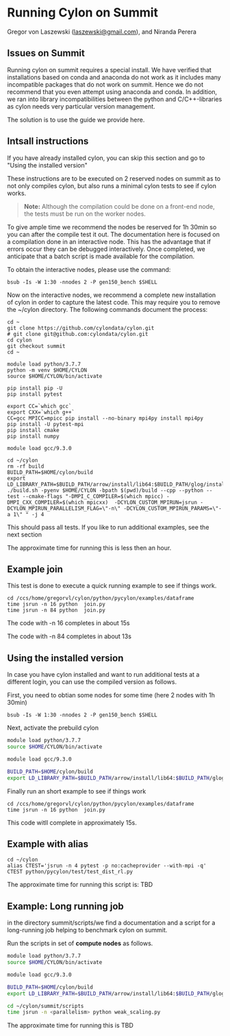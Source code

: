 # Running Cylon on Summit

Gregor von Laszewski (laszewski@gmail.com), and Niranda Perera

## Issues on Summit

Running cylon on summit requires a special install. We have verified
that installations based on conda and anaconda do not work as it
includes many incompatible packages that do not work on summit. Hence
we do not recommend that you even attempt using anaconda and conda.
In addition, we ran into library incompatibilities between the python
and C/C++-libraries as cylon needs very particular version management.

The solution is to use the guide we provide here.

## Intsall instructions

If you have already installed cylon, you can skip this section and go to "Using the installed version"

These instructions are to be executed on 2 reserved nodes on summit as
to not only compiles cylon, but also runs a minimal cylon tests to see if
cylon works.

> **Note:** Although the compilation could be done on a front-end node, the
> tests must be run on the worker nodes.

To give ample time we recommend the nodes be reserved for 1h 30min so
you can after the compile test it out. The documentation here is
focused on a compilation done in an interactive node. This has the
advantage that if errors occur they can be debugged
interactively. Once completed, we anticipate that a batch script is
made available for the compilation.

To obtain the interactive nodes, please use the command:

```shell
bsub -Is -W 1:30 -nnodes 2 -P gen150_bench $SHELL
```

Now on the interactive nodes, we recommend a complete new installation
of cylon in order to capture the latest code. This may require you to
remove the ~/cylon directory. The following commands document the
process:


```shell
cd ~
git clone https://github.com/cylondata/cylon.git
# git clone git@github.com:cylondata/cylon.git
cd cylon
git checkout summit
cd ~

module load python/3.7.7    
python -m venv $HOME/CYLON
source $HOME/CYLON/bin/activate

pip install pip -U
pip install pytest

export CC=`which gcc`
export CXX=`which g++`
CC=gcc MPICC=mpicc pip install --no-binary mpi4py install mpi4py
pip install -U pytest-mpi
pip install cmake
pip install numpy

module load gcc/9.3.0

cd ~/cylon
rm -rf build
BUILD_PATH=$HOME/cylon/build
export LD_LIBRARY_PATH=$BUILD_PATH/arrow/install/lib64:$BUILD_PATH/glog/install/lib64:$BUILD_PATH/lib64:$BUILD_PATH/lib:$LD_LIBRARY_PATH
./build.sh -pyenv $HOME/CYLON -bpath $(pwd)/build --cpp --python --test --cmake-flags "-DMPI_C_COMPILER=$(which mpicc) -DMPI_CXX_COMPILER=$(which mpicxx)  -DCYLON_CUSTOM_MPIRUN=jsrun -DCYLON_MPIRUN_PARALLELISM_FLAG=\"-n\" -DCYLON_CUSTOM_MPIRUN_PARAMS=\"-a 1\" " -j 4
```

This should pass all tests. If you like to run additional examples, see the next section

The approximate time for running this is less then an hour.

## Example join 

This test is done to execute a quick running example to see if things work.

```shell
cd /ccs/home/gregorvl/cylon/python/pycylon/examples/dataframe
time jsrun -n 16 python  join.py 
time jsrun -n 84 python  join.py
```

The code with -n 16 completes in about 15s

The code with -n 84 completes in about 13s

## Using the installed version

In case you have cylon installed and want to run additional tests at a different login, 
you can use the compiled version as follows.

First, you need to obtian some nodes for some time (here 2 nodes with 1h 30min)

```shell
bsub -Is -W 1:30 -nnodes 2 -P gen150_bench $SHELL
```

Next, activate the prebuild cylon

```bash
module load python/3.7.7  
source $HOME/CYLON/bin/activate

module load gcc/9.3.0 

BUILD_PATH=$HOME/cylon/build
export LD_LIBRARY_PATH=$BUILD_PATH/arrow/install/lib64:$BUILD_PATH/glog/install/lib64:$BUILD_PATH/lib64:$BUILD_PATH/lib:$LD_LIBRARY_PATH
```

Finally run an short example to see if things work

```
cd /ccs/home/gregorvl/cylon/python/pycylon/examples/dataframe
time jsrun -n 16 python  join.py
```

This code witll complete in approximately 15s.

## Example with alias

```shell
cd ~/cylon
alias CTEST='jsrun -n 4 pytest -p no:cacheprovider --with-mpi -q'
CTEST python/pycylon/test/test_dist_rl.py  

```

The approximate time for running this script is: TBD

## Example: Long running job

in the directory summit/scripts/we find a documentation and a script for 
a long-running job helping to benchmark cylon on summit. 

Run the scripts in set of **compute nodes** as follows.

```bash
module load python/3.7.7  
source $HOME/CYLON/bin/activate

module load gcc/9.3.0 

BUILD_PATH=$HOME/cylon/build
export LD_LIBRARY_PATH=$BUILD_PATH/arrow/install/lib64:$BUILD_PATH/glog/install/lib64:$BUILD_PATH/lib64:$BUILD_PATH/lib:$LD_LIBRARY_PATH

cd ~/cylon/summit/scripts
time jsrun -n <parallelism> python weak_scaling.py
```

The approximate time for running this is TBD